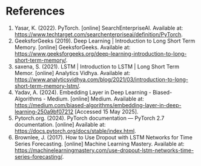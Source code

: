 # References

1. Yasar, K. (2022). PyTorch. [online] SearchEnterpriseAI. Available at: https://www.techtarget.com/searchenterpriseai/definition/PyTorch.
2. GeeksforGeeks (2019). Deep Learning | Introduction to Long Short Term Memory. [online] GeeksforGeeks. Available at: https://www.geeksforgeeks.org/deep-learning-introduction-to-long-short-term-memory/.
3. saxena, S. (2021). LSTM | Introduction to LSTM | Long Short Term Memor. [online] Analytics Vidhya. Available at: https://www.analyticsvidhya.com/blog/2021/03/introduction-to-long-short-term-memory-lstm/.
4. Yadav, A. (2024). Embedding Layer in Deep Learning - Biased-Algorithms - Medium. [online] Medium. Available at: https://medium.com/biased-algorithms/embedding-layer-in-deep-learning-250a9bf07212 [Accessed 15 May 2025].
5. Pytorch.org. (2024). PyTorch documentation — PyTorch 2.7 documentation. [online] Available at: https://docs.pytorch.org/docs/stable/index.html.
6. Brownlee, J. (2017). How to Use Dropout with LSTM Networks for Time Series Forecasting. [online] Machine Learning Mastery. Available at: https://machinelearningmastery.com/use-dropout-lstm-networks-time-series-forecasting/.

